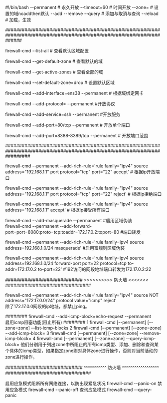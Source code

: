 #!/bin/bash
--permanent 								# 永久开放
--timeout=60 								# 时间开放
--zone=									# 设置的域noaddthen默认
--add --remove --query						        # 添加与取消与查询
--reload								# 加载，生效

######################################################################################################################

firewall-cmd --list-all							# 查看默认区域配置

firewall-cmd --get-default-zone						# 查看默认的域

firewall-cmd --get-active-zones   					# 查看全部的域

firewall-cmd --set-default-zone=drop					# 设置默认区域

firewall-cmd  --add-interface=ens38 --permanent  		# 根据域绑定网卡

firewall-cmd  --add-protocol=   --permanent		#开放协议 

firewall-cmd --add-service=ssh    --permanent				#开放服务

firewall-cmd  --add-port=80/tcp --permanent    		# 开放单个端口

firewall-cmd  --add-port=8388-8389/tcp --permanent    	# 开放端口范围

#########################################################################################################################

firewall-cmd --permanent  --add-rich-rule='rule family="ipv4" source address="192.168.1.1" port protocol="tcp" port="22" accept'       					# 根据ip开放端口

firewall-cmd --permanent  --add-rich-rule='rule family="ipv4" source address="192.168.1.1" port protocol="tcp" port="22" reject'	  				# 根据ip拒绝端口

firewall-cmd --permanent  --add-rich-rule='rule family="ipv4" source address="192.168.1.1"  accept'									# 根据ip接受所有端口

firewall-cmd --add-masquerade --permanaent																#启用区域伪装		
firewall-cmd --permanent  --add-forward-port=port=8080:proto=tcp:toaddr=172.17.0.2:toport=80										#端口转发

firewall-cmd --permanent  --add-rich-rule='rule family=ipv4 source address=192.168.1.0/24 masquerade'									#启用富规则区域伪装

firewall-cmd --permanent --add-rich-rule='rule family=ipv4 source address=192.168.1.0/24 forward-port port=22  protocol=tcp to-addr=172.17.0.2 to-port=22'    		 #192访问的网段地址端口转发为172.17.0.2:22


############################    >>>>>>>>>>        防火墙      <<<<<<<               ###############################

firewall-cmd --permanent  --add-rich-rule='rule family="ipv4" source NOT  address="172.17.0.0/24" protocol value="icmp" reject'                    
除了172.17.0.0网段的ip地址，都禁止ping。

########
firewall-cmd --add-icmp-block=echo-request --permanent         
 启用icmp阻塞功能(阻止所有)
########
1 firewall-cmd [--permanent] [--zone=zone] --list-icmp-blocks
2 firewall-cmd [--permanent] [--zone=zone] --add-icmp-block=<icmptype>
3 firewall-cmd [--permanent] [--zone=zone] --remove-icmp-block=<icmptype>
4 firewall-cmd [--permanent] [--zone=zone] --query-icmp-block=<icmptype>
他们分别用于列出zone中所阻止的所有icmp类型、添加、删除和查询某个具体的icmp类型，如果指定zone则对具体zone进行操作，否则对当前活动的zone进行操作。

############################   ^^^^^^^^^^^      防火墙     ^^^^^^^^^^^^^^^^^^         ###############################

启用应急模式阻断所有网络连接，以防出现紧急状况			firewall-cmd --panic-on
禁用应急模式							firewall-cmd --panic-off
查询应急模式							firewall-cmd --query-panic

